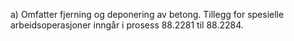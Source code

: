 a) Omfatter fjerning og deponering av betong. Tillegg for spesielle arbeidsoperasjoner inngår i prosess 88.2281 til 88.2284.

